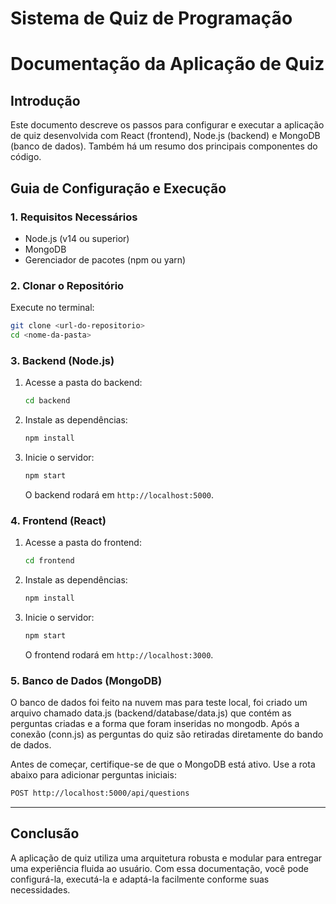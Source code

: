 # Sistema de Quiz de Programação

# Documentação da Aplicação de Quiz

## Introdução
Este documento descreve os passos para configurar e executar a aplicação de quiz desenvolvida com React (frontend), Node.js (backend) e MongoDB (banco de dados). Também há um resumo dos principais componentes do código.

## Guia de Configuração e Execução

### 1. Requisitos Necessários
- Node.js (v14 ou superior)
- MongoDB
- Gerenciador de pacotes (npm ou yarn)

### 2. Clonar o Repositório
Execute no terminal:
```bash
git clone <url-do-repositorio>
cd <nome-da-pasta>
```

### 3. Backend (Node.js)
1. Acesse a pasta do backend:
   ```bash
   cd backend
   ```
2. Instale as dependências:
   ```bash
   npm install
   ```
   
3. Inicie o servidor:
   ```bash
   npm start
   ```
   O backend rodará em `http://localhost:5000`.

### 4. Frontend (React)
1. Acesse a pasta do frontend:
   ```bash
   cd frontend
   ```
2. Instale as dependências:
   ```bash
   npm install
   ```
3. Inicie o servidor:
   ```bash
   npm start
   ```
   O frontend rodará em `http://localhost:3000`.

### 5. Banco de Dados (MongoDB)
O banco de dados foi feito na nuvem mas para teste local, foi criado um arquivo chamado data.js (backend/database/data.js) que contém as perguntas criadas e a forma que foram inseridas no mongodb. Após a conexão (conn.js) as perguntas do quiz são retiradas diretamente do bando de dados. 

Antes de começar, certifique-se de que o MongoDB está ativo. Use a rota abaixo para adicionar perguntas iniciais:
```bash
POST http://localhost:5000/api/questions
```
---

## Conclusão
A aplicação de quiz utiliza uma arquitetura robusta e modular para entregar uma experiência fluida ao usuário. Com essa documentação, você pode configurá-la, executá-la e adaptá-la facilmente conforme suas necessidades.
 
 
